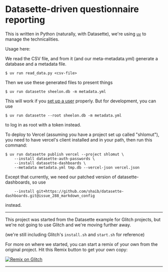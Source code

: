 # Datasette-driven questionnaire reporting

This is written in Python (naturally, with Datasette), we're using
[`uv`](https://docs.astral.sh/uv/) to manage the technicalities.

Usage here:

We read the CSV file, and from it (and our meta-metadata.yml) generate a
database and a metadata file.
```console
$ uv run read_data.py <csv-file>
```
Then we use these generated files to present things

```console
$ uv run datasette sheelon.db -m metadata.yml
```

This will work if you [set up a user](https://datasette.io/plugins/datasette-auth-passwords) properly.
But for development, you can use

```console
$ uv run datasette --root sheelon.db -m metadata.yml
```
to log in as root with a token instead.

To deploy to Vercel (assuming you have a project set up called
"shlomut"), you need to have vercel's client installed and in your
path, then run this command:

``` console
$ uv run datasette publish vercel --project shlomut \
    --install datasette-auth-passwords \
    --install datasette-dashboards \
    --metadata metadata.yml tmp.db --vercel-json vercel.json
```

Except that currently, we need our patched version of 
datasette-dashboards, so use

``` console
    --install git+https://github.com/shaib/datasette-dashboards.git@issue_288_markdown_config
```
instead.

<hr/>

This project was started from the Datasette example for Glitch projects,
but we're not going to use Glitch and we're moving further away.

(we're still including Glitch's `install.sh` and `start.sh` for reference)

For more on where we started, you can start a remix of your own from
the original project. Hit this Remix button to get your own copy:

[![Remix on Glitch](https://cdn.glitch.com/2703baf2-b643-4da7-ab91-7ee2a2d00b5b%2Fremix-button.svg)](https://glitch.com/edit/#!/remix/datasette-csvs)

<hr/>
